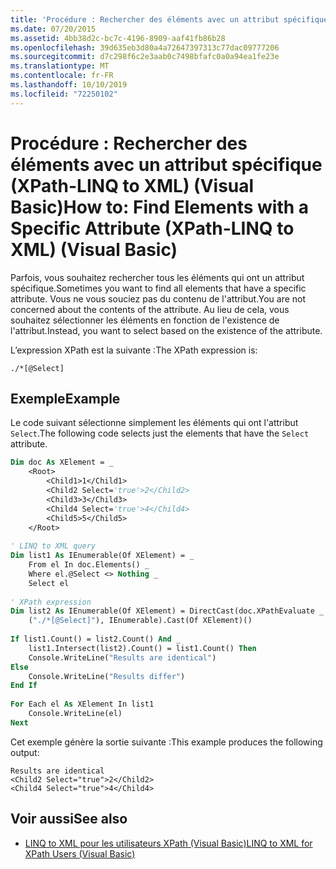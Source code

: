 ```yaml
---
title: 'Procédure : Rechercher des éléments avec un attribut spécifique (XPath-LINQ to XML) (Visual Basic)'
ms.date: 07/20/2015
ms.assetid: 4bb38d2c-bc7c-4196-8909-aaf41fb86b28
ms.openlocfilehash: 39d635eb3d80a4a72647397313c77dac09777206
ms.sourcegitcommit: d7c298f6c2e3aab0c7498bfafc0a0a94ea1fe23e
ms.translationtype: MT
ms.contentlocale: fr-FR
ms.lasthandoff: 10/10/2019
ms.locfileid: "72250102"
---
```

# <a name="how-to-find-elements-with-a-specific-attribute-xpath-linq-to-xml-visual-basic"></a><span data-ttu-id="0fc84-102">Procédure : Rechercher des éléments avec un attribut spécifique (XPath-LINQ to XML) (Visual Basic)</span><span class="sxs-lookup"><span data-stu-id="0fc84-102">How to: Find Elements with a Specific Attribute (XPath-LINQ to XML) (Visual Basic)</span></span>
<span data-ttu-id="0fc84-103">Parfois, vous souhaitez rechercher tous les éléments qui ont un attribut spécifique.</span><span class="sxs-lookup"><span data-stu-id="0fc84-103">Sometimes you want to find all elements that have a specific attribute.</span></span> <span data-ttu-id="0fc84-104">Vous ne vous souciez pas du contenu de l'attribut.</span><span class="sxs-lookup"><span data-stu-id="0fc84-104">You are not concerned about the contents of the attribute.</span></span> <span data-ttu-id="0fc84-105">Au lieu de cela, vous souhaitez sélectionner les éléments en fonction de l'existence de l'attribut.</span><span class="sxs-lookup"><span data-stu-id="0fc84-105">Instead, you want to select based on the existence of the attribute.</span></span>  
  
 <span data-ttu-id="0fc84-106">L’expression XPath est la suivante :</span><span class="sxs-lookup"><span data-stu-id="0fc84-106">The XPath expression is:</span></span>  
  
 `./*[@Select]`  
  
## <a name="example"></a><span data-ttu-id="0fc84-107">Exemple</span><span class="sxs-lookup"><span data-stu-id="0fc84-107">Example</span></span>  
 <span data-ttu-id="0fc84-108">Le code suivant sélectionne simplement les éléments qui ont l'attribut `Select`.</span><span class="sxs-lookup"><span data-stu-id="0fc84-108">The following code selects just the elements that have the `Select` attribute.</span></span>  
  
```vb  
Dim doc As XElement = _   
    <Root>  
        <Child1>1</Child1>  
        <Child2 Select='true'>2</Child2>  
        <Child3>3</Child3>  
        <Child4 Select='true'>4</Child4>  
        <Child5>5</Child5>  
    </Root>  
  
' LINQ to XML query  
Dim list1 As IEnumerable(Of XElement) = _  
    From el In doc.Elements() _  
    Where el.@Select <> Nothing _  
    Select el  
  
' XPath expression  
Dim list2 As IEnumerable(Of XElement) = DirectCast(doc.XPathEvaluate _  
    ("./*[@Select]"), IEnumerable).Cast(Of XElement)()  
  
If list1.Count() = list2.Count() And _  
    list1.Intersect(list2).Count() = list1.Count() Then  
    Console.WriteLine("Results are identical")  
Else  
    Console.WriteLine("Results differ")  
End If  
  
For Each el As XElement In list1  
    Console.WriteLine(el)  
Next  
```  
  
 <span data-ttu-id="0fc84-109">Cet exemple génère la sortie suivante :</span><span class="sxs-lookup"><span data-stu-id="0fc84-109">This example produces the following output:</span></span>  
  
```console
Results are identical  
<Child2 Select="true">2</Child2>  
<Child4 Select="true">4</Child4>  
```  
  
## <a name="see-also"></a><span data-ttu-id="0fc84-110">Voir aussi</span><span class="sxs-lookup"><span data-stu-id="0fc84-110">See also</span></span>

- [<span data-ttu-id="0fc84-111">LINQ to XML pour les utilisateurs XPath (Visual Basic)</span><span class="sxs-lookup"><span data-stu-id="0fc84-111">LINQ to XML for XPath Users (Visual Basic)</span></span>](../../../../visual-basic/programming-guide/concepts/linq/linq-to-xml-for-xpath-users.md)
